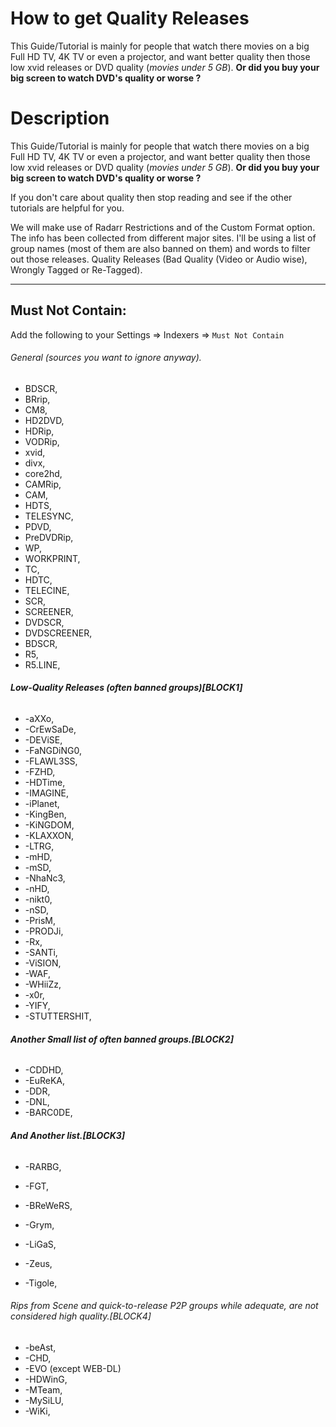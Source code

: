 # How to get Quality Releases

This Guide/Tutorial is mainly for people that watch there movies on a big Full HD TV, 4K TV or even a projector,
and want better quality then those low xvid releases or DVD quality (*movies under 5 GB*).
**Or did you buy your big screen to watch DVD's quality or worse ?**

# Description

This Guide/Tutorial is mainly for people that watch there movies on a big Full HD TV, 4K TV or even a projector,
and want better quality then those low xvid releases or DVD quality (*movies under 5 GB*).
**Or did you buy your big screen to watch DVD's quality or worse ?**

If you don't care about quality then stop reading and see if the other tutorials are helpful for you.

We will make use of Radarr Restrictions and of the Custom Format option.
The info has been collected from different major sites.
I'll be using a list of group names (most of them are also banned on them) and words to filter out those releases.
Quality Releases (Bad Quality (Video or Audio wise), Wrongly Tagged or Re-Tagged).

------

## Must Not Contain:

Add the following to your Settings => Indexers => `Must Not Contain`

###### General (sources you want to ignore anyway).

- BDSCR,
- BRrip,
- CM8,
- HD2DVD,
- HDRip,
- VODRip,
- xvid,
- divx,
- core2hd,
- CAMRip,
- CAM,
- HDTS,
- TELESYNC,
- PDVD,
- PreDVDRip,
- WP,
- WORKPRINT,
- TC,
- HDTC,
- TELECINE,
- SCR,
- SCREENER,
- DVDSCR,
- DVDSCREENER,
- BDSCR,
- R5,
- R5.LINE,



###### **Low-Quality Releases (often banned groups)[BLOCK1]**

- -aXXo,
- -CrEwSaDe,
- -DEViSE,
- -FaNGDiNG0,
- -FLAWL3SS,
- -FZHD,
- -HDTime,
- -IMAGINE,
- -iPlanet,
- -KingBen,
- -KiNGDOM,
- -KLAXXON,
- -LTRG,
- -mHD,
- -mSD,
- -NhaNc3,
- -nHD,
- -nikt0,
- -nSD,
- -PrisM,
- -PRODJi,
- -Rx,
- -SANTi,
- -ViSION,
- -WAF,
- -WHiiZz,
- -x0r,
- -YIFY,
- -STUTTERSHIT,



###### **Another Small list of often banned groups.[BLOCK2]**

- -CDDHD,
- -EuReKA,
- -DDR,
- -DNL,
- -BARC0DE,



###### **And Another list.[BLOCK3]**

- -RARBG,

- -FGT,

- -BReWeRS,

- -Grym,

- -LiGaS,

- -Zeus,

- -Tigole,

  

###### Rips from Scene and quick-to-release P2P groups while adequate, are not considered high quality.[BLOCK4]


-   -beAst,
-   -CHD,
-   -EVO (except WEB-DL)
-   -HDWinG,
-   -MTeam,
-   -MySiLU,
-   -WiKi,

  